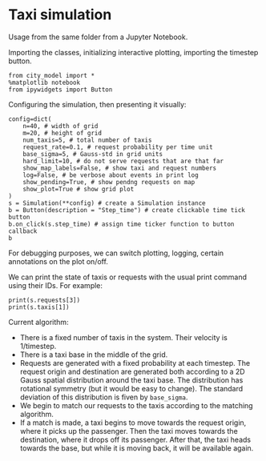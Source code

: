 # Taxi simulation

Usage from the same folder from a Jupyter Notebook.


Importing the classes, initializing interactive plotting, importing the timestep button.

```
from city_model import *
%matplotlib notebook
from ipywidgets import Button
```

Configuring the simulation, then presenting it visually:
```
config=dict(
    n=40, # width of grid
    m=20, # height of grid
    num_taxis=5, # total number of taxis
    request_rate=0.1, # request probability per time unit
    base_sigma=5, # Gauss-std in grid units
    hard_limit=10, # do not serve requests that are that far
    show_map_labels=False, # show taxi and request numbers
    log=False, # be verbose about events in print log
    show_pending=True, # show pendng requests on map
    show_plot=True # show grid plot
)
s = Simulation(**config) # create a Simulation instance
b = Button(description = "Step_time") # create clickable time tick button
b.on_click(s.step_time) # assign time ticker function to button callback
b
```

For debugging purposes, we can switch plotting, logging, certain annotations on the plot on/off.

We can print the state of taxis or requests with the usual print command using their IDs. For example:
```
print(s.requests[3])
print(s.taxis[1])
```

Current algorithm:
* There is a fixed number of taxis in the system. Their velocity is 1/timestep.
* There is a taxi base in the middle of the grid.
* Requests are generated with a fixed probability at each timestep. The request origin and destination are generated both according to a 2D Gauss spatial distribution around the taxi base. The distribution has rotational symmetry (but it would be easy to change). The standard deviation of this distribution is fiven by `base_sigma`.
* We begin to match our requests to the taxis according to the matching algorithm.
* If a match is made, a taxi begins to move towards the request origin, where it picks up the passenger. Then the taxi moves towards the destination, where it drops off its  passenger. After that, the taxi heads towards the base, but while it is moving back, it will be available again.
